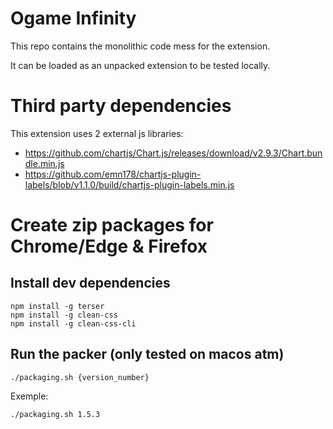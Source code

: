 # Ogame Infinity

This repo contains the monolithic code mess for the extension.

It can be loaded as an unpacked extension to be tested locally.

# Third party dependencies

This extension uses 2 external js libraries:

- https://github.com/chartjs/Chart.js/releases/download/v2.9.3/Chart.bundle.min.js
- https://github.com/emn178/chartjs-plugin-labels/blob/v1.1.0/build/chartjs-plugin-labels.min.js

# Create zip packages for Chrome/Edge & Firefox

## Install dev dependencies

    npm install -g terser
    npm install -g clean-css
    npm install -g clean-css-cli

## Run the packer (only tested on macos atm)

    ./packaging.sh {version_number}

Exemple:

    ./packaging.sh 1.5.3
